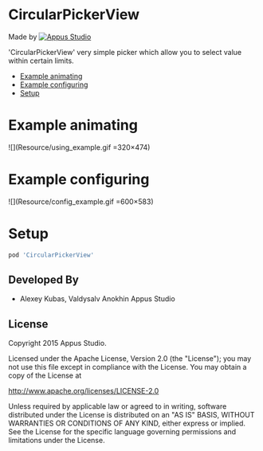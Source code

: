 CircularPickerView
=====================

Made by [![Appus Studio](https://github.com/appus-studio/Appus-Splash/blob/master/image/logo.png)](http://appus.pro)

'CircularPickerView' very simple picker which allow you to select value within certain limits.

* [Example animating](#example-animating)
* [Example configuring](#example-configuring)
* [Setup](#setup)


# Example animating

![](Resource/using_example.gif =320×474)

# Example configuring

![](Resource/config_example.gif =600×583)

# Setup
```Ruby
pod 'CircularPickerView'
```

Developed By
------------

* Alexey Kubas, Valdysalv Anokhin Appus Studio

License
--------

Copyright 2015 Appus Studio.

Licensed under the Apache License, Version 2.0 (the "License");
you may not use this file except in compliance with the License.
You may obtain a copy of the License at

http://www.apache.org/licenses/LICENSE-2.0

Unless required by applicable law or agreed to in writing, software
distributed under the License is distributed on an "AS IS" BASIS,
WITHOUT WARRANTIES OR CONDITIONS OF ANY KIND, either express or implied.
See the License for the specific language governing permissions and
limitations under the License.
